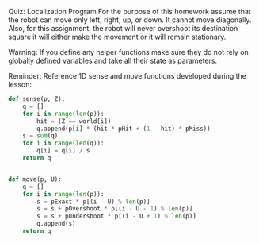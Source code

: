 Quiz:
Localization Program
For the purpose of this homework assume that the robot can move only left, right, up, or down. It cannot move diagonally. Also, for this assignment, the robot will never overshoot its destination square it will either make the movement or it will remain stationary.

Warning:
If you define any helper functions make sure they do not rely on globally defined variables and take all their state as parameters.

Reminder:
Reference 1D sense and move functions developed during the lesson:

```python
def sense(p, Z):
    q = []
    for i in range(len(p)):
        hit = (Z == world[i])
        q.append(p[i] * (hit * pHit + (1 - hit) * pMiss))
    s = sum(q)
    for i in range(len(q)):
        q[i] = q[i] / s
    return q


def move(p, U):
    q = []
    for i in range(len(p)):
        s = pExact * p[(i - U) % len(p)]
        s = s + pOvershoot * p[(i - U - 1) % len(p)]
        s = s + pUndershoot * p[(i - U + 1) % len(p)]
        q.append(s)
    return q
```